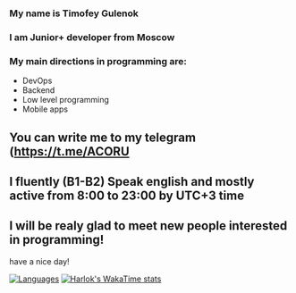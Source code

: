 ### My name is Timofey Gulenok
### I am Junior+ developer from Moscow
### My main directions in programming are:
- DevOps
- Backend
- Low level programming
- Mobile apps
## You can write me to my telegram (https://t.me/ACORU
## I fluently (B1-B2) Speak english and mostly active from 8:00 to 23:00 by UTC+3 time
## I will be realy glad to meet new people interested in programming!
have a nice day!

[![Languages](https://github-readme-stats.vercel.app/api/top-langs/?username=earhater&layout=pie)](https://github.com/anuraghazra/github-readme-stats)
[![Harlok's WakaTime stats](https://github-readme-stats.vercel.app/api/wakatime?username=Greenhaze)](https://github.com/anuraghazra/github-readme-stats)
<!--
**earhater/earhater** is a ✨ _special_ ✨ repository because its `README.md` (this file) appears on your GitHub profile.

Here are some ideas to get you started:

- 🔭 I’m currently working on ...
- 🌱 I’m currently learning ...
- 👯 I’m looking to collaborate on ...
- 🤔 I’m looking for help with ...
- 💬 Ask me about ...
- 📫 How to reach me: ...
- 😄 Pronouns: ...
- ⚡ Fun fact: ...
-->

